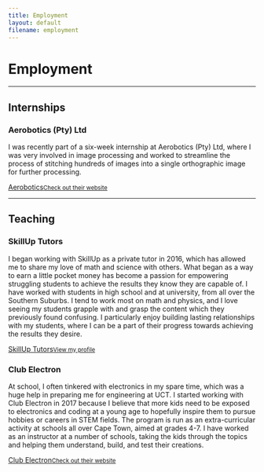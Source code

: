 ```yaml
---
title: Employment
layout: default
filename: employment
--- 
```


<h1>Employment</h1>

<hr>
<h2>Internships</h2>
<h3>Aerobotics (Pty) Ltd</h3>
<p>
  I was recently part of a six-week internship at Aerobotics (Pty) Ltd, where I was very involved in image processing and worked to streamline the process of stitching hundreds of images into a single orthographic image for further processing.
</p>
<p>
  <a href="https://www.aerobotics.com/" target="_blank">Aerobotics<small>Check out their website</small></a>
</p>

<hr>
<h2>Teaching</h2>
<h3>SkillUp Tutors</h3>
<p>
  I began working with SkillUp as a private tutor in 2016, which has allowed me to share my love of math and science with others. What began as a way to earn a little pocket money has become a passion for empowering struggling students to achieve the results they know they are capable of. I have worked with students in high school and at university, from all over the Southern Suburbs. I tend to work most on math and physics, and I love seeing my students grapple with and grasp the content which they previously found confusing. I particularly enjoy building lasting relationships with my students, where I can be a part of their progress towards achieving the results they desire.
</p>
<p>
  <a href="https://skillup.live/Stefan-2334" target="_blank">SkillUp Tutors<small>View my profile</small></a>
</p>

<h3>Club Electron</h3>
<p>
  At school, I often tinkered with electronics in my spare time, which was a huge help in preparing me for engineering at UCT. I started working with Club Electron in 2017 because I believe that more kids need to be exposed to electronics and coding at a young age to hopefully inspire them to pursue hobbies or careers in STEM fields. The program is run as an extra-curricular activity at schools all over Cape Town, aimed at grades 4-7. I have worked as an instructor at a number of schools, taking the kids through the topics and helping them understand, build, and test their creations.
</p>
<p>
  <a href="https://www.clubelectron.net" target="_blank">Club Electron<small>Check out their website</small></a>
</p>
